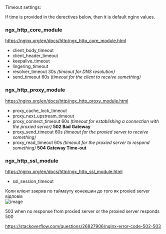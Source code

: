 Timeout settings:

If time is provided in the derectives below, then it is default nginx values.

### ngx_http_core_module
https://nginx.org/en/docs/http/ngx_http_core_module.html

- client_body_timeout
- client_header_timeout
- keepalive_timeout
- lingering_timeout
- resolver_timeout 30s _(timeout for DNS resolution)_
- send_timeout 60s _(timeout for the client to receive something)_

### ngx_http_proxy_module
https://nginx.org/en/docs/http/ngx_http_proxy_module.html

- proxy_cache_lock_timeout
- proxy_next_upstream_timeout
- proxy_connect_timeout 60s _(timeout for establishing a connection with the proxied server)_ __502 Bad Gateway__
- proxy_send_timeout 60s _(timeout for the proxied server to receive something)_
- proxy_read_timeout 60s _(timeout for the proxied server to respond something)_ __504 Gateway Time-out__

### ngx_http_ssl_module
https://nginx.org/en/docs/http/ngx_http_ssl_module.html

- ssl_session_timeout

Коли клієнт закрив по таймауту конекшин до того як proxied server відповів\
![image](https://github.com/user-attachments/assets/61e08122-9e0b-4753-97e7-5d2d0550a0cc)

503 when no response from proxied server or the proxied server responds 500

https://stackoverflow.com/questions/26827906/nginx-error-code-502-503


